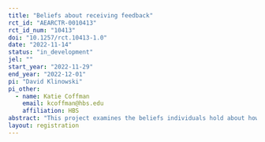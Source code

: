 ```yaml
---
title: "Beliefs about receiving feedback"
rct_id: "AEARCTR-0010413"
rct_id_num: "10413"
doi: "10.1257/rct.10413-1.0"
date: "2022-11-14"
status: "in_development"
jel: ""
start_year: "2022-11-29"
end_year: "2022-12-01"
pi: "David Klinowski"
pi_other:
  - name: Katie Coffman
    email: kcoffman@hbs.edu
    affiliation: HBS
abstract: "This project examines the beliefs individuals hold about how willing others are to receive feedback on their performance. In particular, in a previous study, we explored whether individuals seek or avoid receiving feedback on their performance on a cognitive test or their performance on job interview questions. In this follow-up study, we attempt to understand whether a new set of individuals holds accurate beliefs about the willingness to seek or avoid feedback of these previous study participants. "
layout: registration
---
```


